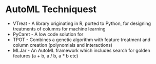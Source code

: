 # AutoML Techniquest
* VTreat - A library originating in R, ported to Python, for designing treatments of columns for machine learning
* PyCaret - A low code solution for 
* TPOT - Combines a genetic algorithm with feature treatment and column creation (polynomials and interactions) 
* MLJar - An AutoML framework which includes search for golden features (a + b, a / b, a * b etc)
